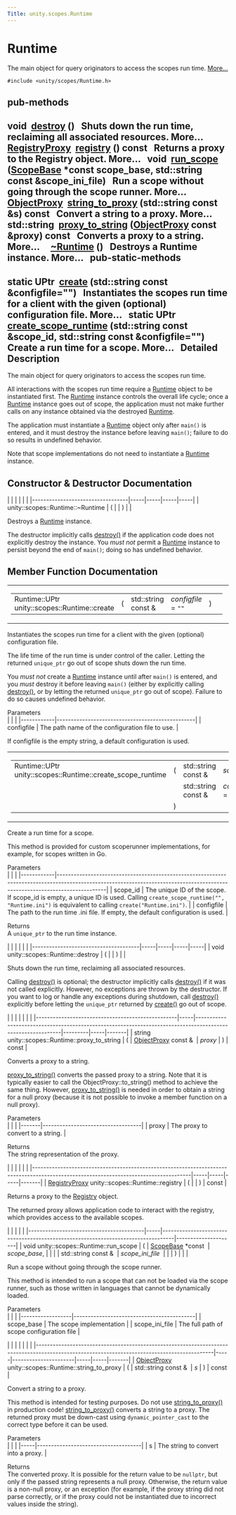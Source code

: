 ```yaml
---
Title: unity.scopes.Runtime
---
```

        
Runtime
=======

The main object for query originators to access the scopes run time. [More...](#details)

`#include <unity/scopes/Runtime.h>`

pub-methods
------------------------------------------------------

void 
<a href="#a37009c392ed3a7c6ebaf37cdfdaf6d01">destroy</a> ()
 
Shuts down the run time, reclaiming all associated resources. More...
 
<a href="unity.scopes.md#a45babc254d3548863d79ee54f266e84d">RegistryProxy</a> 
<a href="#afc312448a4537b110bf1701bfb964501">registry</a> () const
 
Returns a proxy to the Registry object. More...
 
void 
<a href="#a8924298a103d43313fe1974c040e7736">run_scope</a> (<a href="unity.scopes.ScopeBase.md">ScopeBase</a> \*const scope\_base, std::string const &scope\_ini\_file)
 
Run a scope without going through the scope runner. More...
 
<a href="unity.scopes.md#aa68ce1769f7a888d0b4b2951741ca75a">ObjectProxy</a> 
<a href="#a24eec46bc15975c219642fcfe8e5357f">string_to_proxy</a> (std::string const &s) const
 
Convert a string to a proxy. More...
 
std::string 
<a href="#ac96e508aa3d37d24eaf2aa65bdbfb43e">proxy_to_string</a> (<a href="unity.scopes.md#aa68ce1769f7a888d0b4b2951741ca75a">ObjectProxy</a> const &proxy) const
 
Converts a proxy to a string. More...
 
 
<a href="#a96f5965eec2dd22c54cca9d99cb04653">~Runtime</a> ()
 
Destroys a Runtime instance. More...
 
pub-static-methods
--------------------------------------------------------------------

static UPtr 
<a href="#a0c24bf97fe98f57c4fc7ad04456bd40c">create</a> (std::string const &configfile="")
 
Instantiates the scopes run time for a client with the given (optional) configuration file. More...
 
static UPtr 
<a href="#aa729688b3c887476118c0ab5ad6a5a54">create_scope_runtime</a> (std::string const &scope\_id, std::string const &configfile="")
 
Create a run time for a scope. More...
 
<span id="details"></span>
Detailed Description
--------------------

The main object for query originators to access the scopes run time.

All interactions with the scopes run time require a <a href="index.html" title="The main object for query originators to access the scopes run time. ">Runtime</a> object to be instantiated first. The <a href="index.html" title="The main object for query originators to access the scopes run time. ">Runtime</a> instance controls the overall life cycle; once a <a href="index.html" title="The main object for query originators to access the scopes run time. ">Runtime</a> instance goes out of scope, the application must not make further calls on any instance obtained via the destroyed <a href="index.html" title="The main object for query originators to access the scopes run time. ">Runtime</a>.

The application must instantiate a <a href="index.html" title="The main object for query originators to access the scopes run time. ">Runtime</a> object only after `main()` is entered, and it must destroy the instance before leaving `main()`; failure to do so results in undefined behavior.

Note that scope implementations do not need to instantiate a <a href="index.html" title="The main object for query originators to access the scopes run time. ">Runtime</a> instance.

Constructor & Destructor Documentation
--------------------------------------

<span id="a96f5965eec2dd22c54cca9d99cb04653" class="anchor"></span>
|                                  |     |     |     |     |
|----------------------------------|-----|-----|-----|-----|
| unity::scopes::Runtime::~Runtime | (   |     | )   |     |

Destroys a <a href="index.html" title="The main object for query originators to access the scopes run time. ">Runtime</a> instance.

The destructor implicitly calls <a href="#a37009c392ed3a7c6ebaf37cdfdaf6d01" title="Shuts down the run time, reclaiming all associated resources. ">destroy()</a> if the application code does not explicitly destroy the instance. You *must not* permit a <a href="index.html" title="The main object for query originators to access the scopes run time. ">Runtime</a> instance to persist beyond the end of `main()`; doing so has undefined behavior.

Member Function Documentation
-----------------------------

<span id="a0c24bf97fe98f57c4fc7ad04456bd40c" class="anchor"></span>
<table>
<colgroup>
<col width="50%" />
<col width="50%" />
</colgroup>
<tbody>
<tr class="odd">
<td><table>
<tbody>
<tr class="odd">
<td>Runtime::UPtr unity::scopes::Runtime::create</td>
<td>(</td>
<td>std::string const &amp; </td>
<td><em>configfile</em> = <code>&quot;&quot;</code></td>
<td>)</td>
<td></td>
</tr>
</tbody>
</table></td>
<td><span class="mlabels"><span class="mlabel">static</span></span></td>
</tr>
</tbody>
</table>

Instantiates the scopes run time for a client with the given (optional) configuration file.

The life time of the run time is under control of the caller. Letting the returned `unique_ptr` go out of scope shuts down the run time.

You *must not* create a <a href="index.html" title="The main object for query originators to access the scopes run time. ">Runtime</a> instance until after `main()` is entered, and you *must* destroy it before leaving `main()` (either by explicitly calling <a href="#a37009c392ed3a7c6ebaf37cdfdaf6d01" title="Shuts down the run time, reclaiming all associated resources. ">destroy()</a>, or by letting the returned `unique_ptr` go out of scope). Failure to do so causes undefined behavior.

Parameters  
|            |                                                 |
|------------|-------------------------------------------------|
| configfile | The path name of the configuration file to use. |

If configfile is the empty string, a default configuration is used.

<span id="aa729688b3c887476118c0ab5ad6a5a54" class="anchor"></span>
<table>
<colgroup>
<col width="50%" />
<col width="50%" />
</colgroup>
<tbody>
<tr class="odd">
<td><table>
<tbody>
<tr class="odd">
<td>Runtime::UPtr unity::scopes::Runtime::create_scope_runtime</td>
<td>(</td>
<td>std::string const &amp; </td>
<td><em>scope_id</em>,</td>
</tr>
<tr class="even">
<td></td>
<td></td>
<td>std::string const &amp; </td>
<td><em>configfile</em> = <code>&quot;&quot;</code> </td>
</tr>
<tr class="odd">
<td></td>
<td>)</td>
<td></td>
<td></td>
</tr>
</tbody>
</table></td>
<td><span class="mlabels"><span class="mlabel">static</span></span></td>
</tr>
</tbody>
</table>

Create a run time for a scope.

This method is provided for custom scoperunner implementations, for example, for scopes written in Go.

Parameters  
|            |                                                                                                                                                                             |
|------------|-----------------------------------------------------------------------------------------------------------------------------------------------------------------------------|
| scope\_id  | The unique ID of the scope. If scope\_id is empty, a unique ID is used. Calling `create_scope_runtime("", "Runtime.ini")` is equivalent to calling `create("Runtime.ini")`. |
| configfile | The path to the run time .ini file. If empty, the default configuration is used.                                                                                            |

<!-- -->

Returns  
A `unique_ptr` to the run time instance.

<span id="a37009c392ed3a7c6ebaf37cdfdaf6d01" class="anchor"></span>
|                                      |     |     |     |     |
|--------------------------------------|-----|-----|-----|-----|
| void unity::scopes::Runtime::destroy | (   |     | )   |     |

Shuts down the run time, reclaiming all associated resources.

Calling <a href="#a37009c392ed3a7c6ebaf37cdfdaf6d01" title="Shuts down the run time, reclaiming all associated resources. ">destroy()</a> is optional; the destructor implicitly calls <a href="#a37009c392ed3a7c6ebaf37cdfdaf6d01" title="Shuts down the run time, reclaiming all associated resources. ">destroy()</a> if it was not called explicitly. However, no exceptions are thrown by the destructor. If you want to log or handle any exceptions during shutdown, call <a href="#a37009c392ed3a7c6ebaf37cdfdaf6d01" title="Shuts down the run time, reclaiming all associated resources. ">destroy()</a> explicitly before letting the `unique_ptr` returned by <a href="#a0c24bf97fe98f57c4fc7ad04456bd40c" title="Instantiates the scopes run time for a client with the given (optional) configuration file...">create()</a> go out of scope.

<span id="ac96e508aa3d37d24eaf2aa65bdbfb43e" class="anchor"></span>
|                                                  |     |                                                                                                            |         |     |       |
|--------------------------------------------------|-----|------------------------------------------------------------------------------------------------------------|---------|-----|-------|
| string unity::scopes::Runtime::proxy\_to\_string | (   | <a href="unity.scopes.md#aa68ce1769f7a888d0b4b2951741ca75a">ObjectProxy</a> const &  | *proxy* | )   | const |

Converts a proxy to a string.

<a href="#ac96e508aa3d37d24eaf2aa65bdbfb43e" title="Converts a proxy to a string. ">proxy_to_string()</a> converts the passed proxy to a string. Note that it is typically easier to call the ObjectProxy::to\_string() method to achieve the same thing. However, <a href="#ac96e508aa3d37d24eaf2aa65bdbfb43e" title="Converts a proxy to a string. ">proxy_to_string()</a> is needed in order to obtain a string for a null proxy (because it is not possible to invoke a member function on a null proxy).

Parameters  
|       |                                   |
|-------|-----------------------------------|
| proxy | The proxy to convert to a string. |

<!-- -->

Returns  
The string representation of the proxy.

<span id="afc312448a4537b110bf1701bfb964501" class="anchor"></span>
|                                                                                                                                      |     |     |     |       |
|--------------------------------------------------------------------------------------------------------------------------------------|-----|-----|-----|-------|
| <a href="unity.scopes.md#a45babc254d3548863d79ee54f266e84d">RegistryProxy</a> unity::scopes::Runtime::registry | (   |     | )   | const |

Returns a proxy to the <a href="unity.scopes.Registry.md" title="White pages service for available scopes. ">Registry</a> object.

The returned proxy allows application code to interact with the registry, which provides access to the available scopes.

<span id="a8924298a103d43313fe1974c040e7736" class="anchor"></span>
|                                         |     |                                                                                  |                     |
|-----------------------------------------|-----|----------------------------------------------------------------------------------|---------------------|
| void unity::scopes::Runtime::run\_scope | (   | <a href="unity.scopes.ScopeBase.md">ScopeBase</a> \*const  | *scope\_base*,      |
|                                         |     | std::string const &                                                              | *scope\_ini\_file*  |
|                                         | )   |                                                                                  |                     |

Run a scope without going through the scope runner.

This method is intended to run a scope that can not be loaded via the scope runner, such as those written in languages that cannot be dynamically loaded.

Parameters  
|                  |                                           |
|------------------|-------------------------------------------|
| scope\_base      | The scope implementation                  |
| scope\_ini\_file | The full path of scope configuration file |

<span id="a24eec46bc15975c219642fcfe8e5357f" class="anchor"></span>
|                                                                                                                                             |     |                      |     |     |       |
|---------------------------------------------------------------------------------------------------------------------------------------------|-----|----------------------|-----|-----|-------|
| <a href="unity.scopes.md#aa68ce1769f7a888d0b4b2951741ca75a">ObjectProxy</a> unity::scopes::Runtime::string\_to\_proxy | (   | std::string const &  | *s* | )   | const |

Convert a string to a proxy.

This method is intended for testing purposes. Do not use <a href="#a24eec46bc15975c219642fcfe8e5357f" title="Convert a string to a proxy. ">string_to_proxy()</a> in production code! <a href="#a24eec46bc15975c219642fcfe8e5357f" title="Convert a string to a proxy. ">string_to_proxy()</a> converts a string to a proxy. The returned proxy must be down-cast using `dynamic_pointer_cast` to the correct type before it can be used.

Parameters  
|     |                                     |
|-----|-------------------------------------|
| s   | The string to convert into a proxy. |

<!-- -->

Returns  
The converted proxy. It is possible for the return value to be `nullptr`, but only if the passed string represents a null proxy. Otherwise, the return value is a non-null proxy, or an exception (for example, if the proxy string did not parse correctly, or if the proxy could not be instantiated due to incorrect values inside the string).

